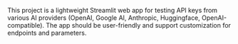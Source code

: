<!-- Use this file to provide workspace-specific custom instructions to Copilot. For more details, visit https://code.visualstudio.com/docs/copilot/copilot-customization#_use-a-githubcopilotinstructionsmd-file -->

This project is a lightweight Streamlit web app for testing API keys from various AI providers (OpenAI, Google AI, Anthropic, Huggingface, OpenAI-compatible). The app should be user-friendly and support customization for endpoints and parameters.
